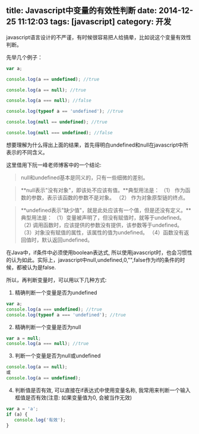 title: Javascript中变量的有效性判断
date: 2014-12-25 11:12:03
tags: [javascript]
category: 开发
---

javascript语言设计的不严谨，有时候很容易把人给搞晕，比如说这个变量有效性判断。

先举几个例子：

```javascript
var a;

console.log(a == undefined); //true

console.log(a == null); //true

console.log(a === null); //false

console.log(typeof a == 'undefined'); //true

console.log(null == undefined); //true

console.log(null === undefined); //false
```

想要理解为什么得出上面的结果，首先得明白undefined和null在javascript中所表示的不同含义。

这里借用下阮一峰老师博客中的一个结论:

> null和undefined基本是同义的，只有一些细微的差别。

> **null表示"没有对象"，即该处不应该有值。**典型用法是：
> （1） 作为函数的参数，表示该函数的参数不是对象。
> （2） 作为对象原型链的终点。

> **undefined表示"缺少值"，就是此处应该有一个值，但是还没有定义。**典型用法是：
> （1）变量被声明了，但没有赋值时，就等于undefined。
>（2) 调用函数时，应该提供的参数没有提供，该参数等于undefined。
>（3）对象没有赋值的属性，该属性的值为undefined。
>（4）函数没有返回值时，默认返回undefined。

在Java中，if条件中必须使用boolean表达式, 所以使用javascript时，也会习惯性的认为如此。实际上，javascript中null,undefined,0,"",false作为if的条件的时候，都被认为是false.

所以，再判断变量时，可以用以下几种方式: 

1. 精确判断一个变量是否为undefined

```javascript
var a;
console.log(a === undefined); //true
console.log(typeof a === 'undefined'); //true
```

2. 精确判断一个变量是否为null

```javascript
var a = null;
console.log(a === null); //true
```

3. 判断一个变量是否为null或undefined

```javascript
console.log(a == null); 
或
console.log(a == undefined);
```

4. 判断值是否有效, 可以直接在if表达式中使用变量名称, 我常用来判断一个输入框值是否有效(注意: 如果变量值为0, 会被当作无效)

```javascript
var a = 'a';
if (a) {
   console.log('有效');
}
``` 
